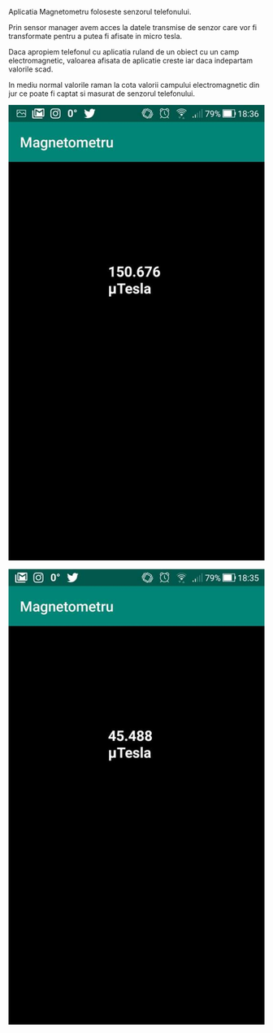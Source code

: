 Aplicatia Magnetometru foloseste senzorul telefonului.

Prin sensor manager avem acces la datele transmise de senzor care vor fi transformate pentru a putea fi afisate in micro tesla.

Daca apropiem telefonul cu aplicatia ruland de un obiect cu un camp electromagnetic, valoarea afisata de aplicatie creste iar daca indepartam valorile scad. 

In mediu normal valorile raman la cota valorii campului electromagnetic din jur ce poate fi captat si masurat de senzorul telefonului.



![Screenshot](mag.jpg)

![Screenshot](mag1.jpg)